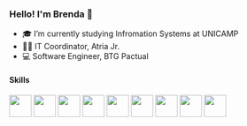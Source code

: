 ### Hello! I'm Brenda 🙂

- 🎓 I’m currently studying Infromation Systems at UNICAMP
- 👩‍💼 IT Coordinator, Atria Jr.
- 💻 Software Engineer, BTG Pactual

<h4>Skills</h4>

<div>
  <img align="center" height="40" widht="40" src="https://cdn.jsdelivr.net/gh/devicons/devicon/icons/c/c-original.svg" />
  <img align="center" height="40" widht="40" src="https://cdn.jsdelivr.net/gh/devicons/devicon/icons/cplusplus/cplusplus-original.svg" />
  <img align="center" height="40" widht="40" src="https://cdn.jsdelivr.net/gh/devicons/devicon/icons/html5/html5-original-wordmark.svg" />
  <img align="center" height="40" widht="40" src="https://cdn.jsdelivr.net/gh/devicons/devicon/icons/css3/css3-original-wordmark.svg" />
  <img align="center" height="40" widht="40" src="https://cdn.jsdelivr.net/gh/devicons/devicon/icons/javascript/javascript-original.svg" />
  <img align="center" height="40" widht="40" src="https://cdn.jsdelivr.net/gh/devicons/devicon/icons/flutter/flutter-original.svg" />
  <img align="center" height="40" widht="40" src="https://cdn.jsdelivr.net/gh/devicons/devicon/icons/java/java-original.svg" />
  <img align="center" height="40" widht="40" src="https://cdn.jsdelivr.net/gh/devicons/devicon/icons/php/php-original.svg" />
  <img align="center" height="40" widht="40" src="https://cdn.jsdelivr.net/gh/devicons/devicon/icons/mysql/mysql-original-wordmark.svg"/>
</div>
